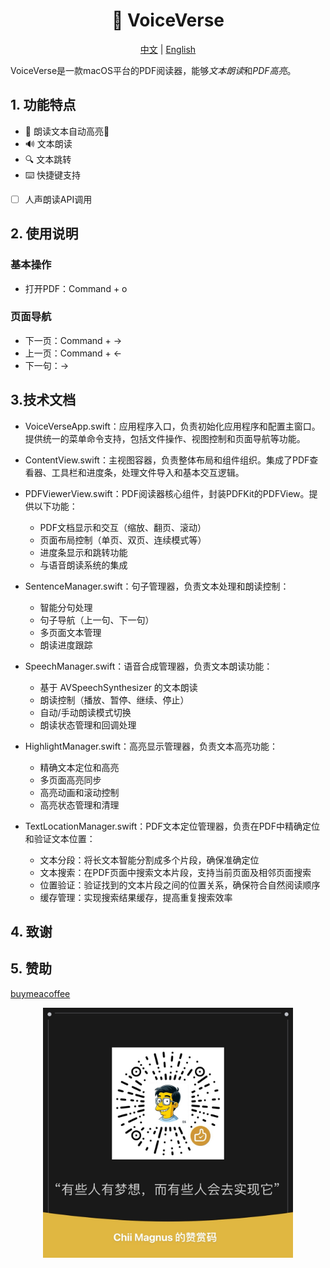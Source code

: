 <h1 align="center">
    🎉 VoiceVerse
</h1>

<div align="center">
    <a href="readme.md">中文</a> | <a href="readme_en.md">English</a>
</div>

VoiceVerse是一款macOS平台的PDF阅读器，能够*文本朗读*和*PDF高亮*。

## 1. 功能特点
- 🎯 朗读文本自动高亮🌟
- 🔊 文本朗读
- 🔍 文本跳转
- ⌨️ 快捷键支持
- [ ] 人声朗读API调用

## 2. 使用说明
### 基本操作
- 打开PDF：Command + o

### 页面导航
- 下一页：Command + →
- 上一页：Command + ←
- 下一句：→

## 3.技术文档
- VoiceVerseApp.swift：应用程序入口，负责初始化应用程序和配置主窗口。提供统一的菜单命令支持，包括文件操作、视图控制和页面导航等功能。

- ContentView.swift：主视图容器，负责整体布局和组件组织。集成了PDF查看器、工具栏和进度条，处理文件导入和基本交互逻辑。

- PDFViewerView.swift：PDF阅读器核心组件，封装PDFKit的PDFView。提供以下功能：
  - PDF文档显示和交互（缩放、翻页、滚动）
  - 页面布局控制（单页、双页、连续模式等）
  - 进度条显示和跳转功能
  - 与语音朗读系统的集成

- SentenceManager.swift：句子管理器，负责文本处理和朗读控制：
  - 智能分句处理
  - 句子导航（上一句、下一句）
  - 多页面文本管理
  - 朗读进度跟踪

- SpeechManager.swift：语音合成管理器，负责文本朗读功能：
  - 基于 AVSpeechSynthesizer 的文本朗读
  - 朗读控制（播放、暂停、继续、停止）
  - 自动/手动朗读模式切换
  - 朗读状态管理和回调处理

- HighlightManager.swift：高亮显示管理器，负责文本高亮功能：
  - 精确文本定位和高亮
  - 多页面高亮同步
  - 高亮动画和滚动控制
  - 高亮状态管理和清理

- TextLocationManager.swift：PDF文本定位管理器，负责在PDF中精确定位和验证文本位置：
  - 文本分段：将长文本智能分割成多个片段，确保准确定位
  - 文本搜索：在PDF页面中搜索文本片段，支持当前页面及相邻页面搜索
  - 位置验证：验证找到的文本片段之间的位置关系，确保符合自然阅读顺序
  - 缓存管理：实现搜索结果缓存，提高重复搜索效率

## 4. 致谢


## 5. 赞助
[buymeacoffee](https://github.com/chiimagnus/logseq-AIsearch/blob/master/public/buymeacoffee.jpg)
<div align="center">
  <img src="https://github.com/chiimagnus/logseq-AIsearch/blob/master/public/buymeacoffee.jpg" width="400">
</div>